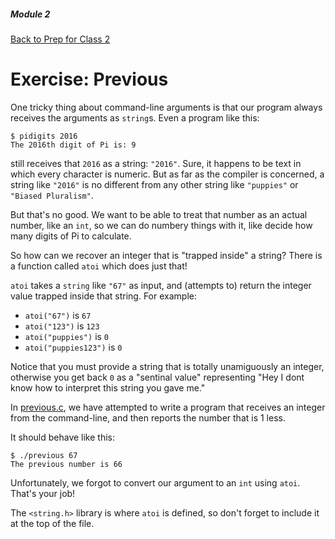 ##### Module 2
[Back to Prep for Class 2](../../class2-prep#command-line-arguments)

# Exercise: Previous

One tricky thing about command-line arguments is that our program always receives the arguments as `string`s. Even a program like this:

```
$ pidigits 2016
The 2016th digit of Pi is: 9
```

still receives that `2016` as a string: `"2016"`. Sure, it happens to be text in which every character is numeric. But as far as the compiler is concerned, a string like `"2016"` is no different from any other string like `"puppies"` or `"Biased Pluralism"`. 

But that's no good. We want to be able to treat that number as an actual number, like an `int`, so we can do numbery things with it, like decide how many digits of Pi to calculate.

So how can we recover an integer that is "trapped inside" a string? There is a function called `atoi` which does just that!

`atoi` takes a `string` like `"67"` as input, and (attempts to) return the integer value trapped inside that string. For example:
* `atoi("67")` is `67`
* `atoi("123")` is `123`
* `atoi("puppies")` is `0`
* `atoi("puppies123")` is `0`

Notice that you must provide a string that is totally unamiguously an integer, otherwise you get back `0` as a "sentinal value" representing "Hey I dont know how to interpret this string you gave me."

In [previous.c](./previous.c), we have attempted to write a program that receives an integer from the command-line, and then reports the number that is 1 less.

It should behave like this:

```
$ ./previous 67
The previous number is 66
```

Unfortunately, we forgot to convert our argument to an `int` using `atoi`. That's your job! 

The `<string.h>` library is where `atoi` is defined, so don't forget to include it at the top of the file.
